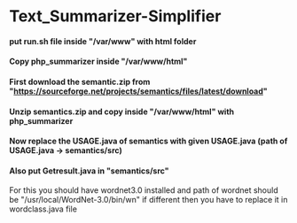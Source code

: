# Text_Summarizer-Simplifier
#### put run.sh file inside "/var/www" with html folder
#### Copy php_summarizer inside "/var/www/html"
#### First download the semantic.zip from "https://sourceforge.net/projects/semantics/files/latest/download"
#### Unzip semantics.zip and copy inside "/var/www/html" with php_summarizer
#### Now replace the USAGE.java of semantics with given USAGE.java (path of USAGE.java -> semantics/src)
#### Also put Getresult.java in "semantics/src"

 For this you should have wordnet3.0 installed
 and path of wordnet should be "/usr/local/WordNet-3.0/bin/wn" if different then you have to replace it in wordclass.java file
